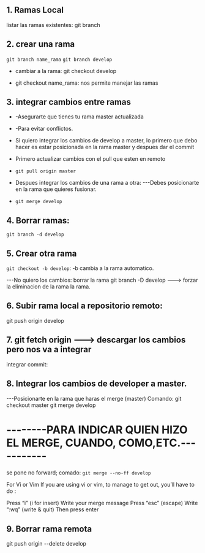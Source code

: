 ## 1. Ramas Local
listar las ramas existentes:
git branch

## 2. crear una rama

`git branch name_rama`
`git branch develop`

- cambiar a la rama: git checkout develop

- git checkout name_rama: nos permite manejar las ramas

## 3. integrar cambios entre ramas
- -Asegurarte que tienes tu rama master actualizada
- -Para evitar conflictos.

- Si quiero integrar los cambios de develop a master, lo primero que debo hacer es estar posicionada en la rama master y despues dar el commit 

- Primero actualizar cambios con el pull que esten en remoto
- `git pull origin master`

- Despues integrar los cambios de una rama a otra:
---Debes posicionarte en la rama que quieres fusionar.

- `git merge develop`

## 4. Borrar ramas:
`git branch -d develop`

## 5. Crear otra rama
`git checkout -b develop`: -b cambia a la rama automatico.

---No quiero los cambios: borrar la rama
git branch -D develop ---> forzar la eliminacion de la rama la rama.


## 6. Subir rama local a repositorio remoto:
git push origin develop


## 7. git fetch origin ---> descargar los cambios pero nos va a integrar
 integrar commit:

## 8. Integrar los cambios de developer a master.
---Posicionarte en la rama que haras el merge (master)
Comando: git checkout master
git merge develop

# --------PARA INDICAR QUIEN HIZO EL MERGE, CUANDO, COMO,ETC.-----------
se pone no forward; comado:
`git merge --no-ff develop`

For Vi or Vim
If you are using vi or vim, to manage to get out, you’ll have to do :

Press “i” (i for insert)
Write your merge message
Press “esc” (escape)
Write “:wq” (write & quit)
Then press enter

## 9. Borrar rama remota
git push origin --delete develop






